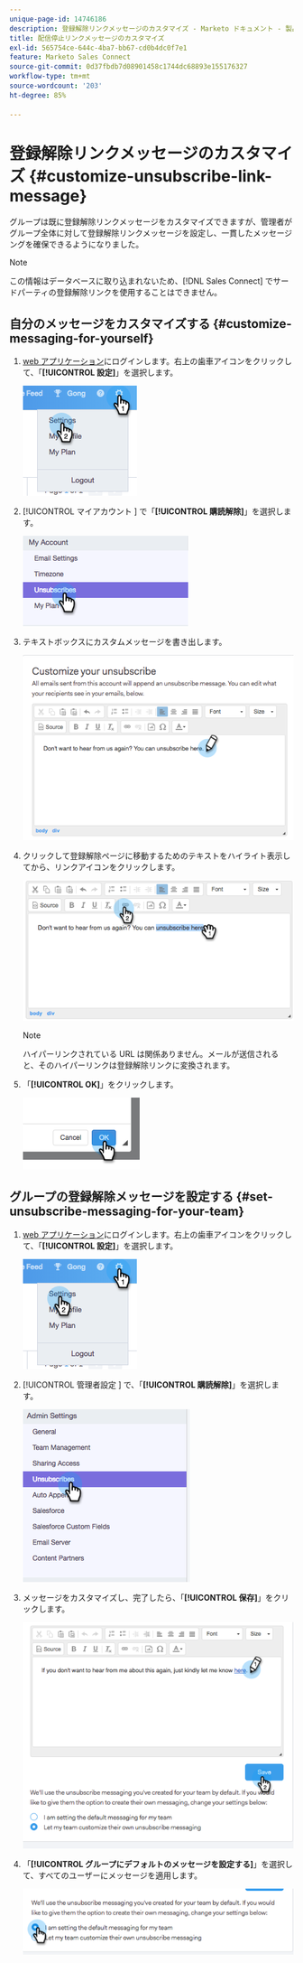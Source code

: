 ```yaml
---
unique-page-id: 14746186
description: 登録解除リンクメッセージのカスタマイズ - Marketo ドキュメント - 製品ドキュメント
title: 配信停止リンクメッセージのカスタマイズ
exl-id: 565754ce-644c-4ba7-bb67-cd0b4dc0f7e1
feature: Marketo Sales Connect
source-git-commit: 0d37fbdb7d08901458c1744dc68893e155176327
workflow-type: tm+mt
source-wordcount: '203'
ht-degree: 85%

---
```


# 登録解除リンクメッセージのカスタマイズ {#customize-unsubscribe-link-message}

グループは既に登録解除リンクメッセージをカスタマイズできますが、管理者がグループ全体に対して登録解除リンクメッセージを設定し、一貫したメッセージングを確保できるようになりました。

>[!NOTE]
>
>この情報はデータベースに取り込まれないため、[!DNL Sales Connect] でサードパーティの登録解除リンクを使用することはできません。

## 自分のメッセージをカスタマイズする {#customize-messaging-for-yourself}

1. [web アプリケーション](https://toutapp.com/login)にログインします。右上の歯車アイコンをクリックして、「**[!UICONTROL 設定]**」を選択します。

   ![](assets/one.png)

1. [!UICONTROL  マイアカウント ] で「**[!UICONTROL 購読解除]**」を選択します。

   ![](assets/two-1.png)

1. テキストボックスにカスタムメッセージを書き出します。

   ![](assets/three-1.png)

1. クリックして登録解除ページに移動するためのテキストをハイライト表示してから、リンクアイコンをクリックします。

   ![](assets/four-1.png)

   >[!NOTE]
   >
   >ハイパーリンクされている URL は関係ありません。メールが送信されると、そのハイパーリンクは登録解除リンクに変換されます。

1. 「**[!UICONTROL OK]**」をクリックします。

   ![](assets/five.png)

## グループの登録解除メッセージを設定する {#set-unsubscribe-messaging-for-your-team}

1. [web アプリケーション](https://toutapp.com/login)にログインします。右上の歯車アイコンをクリックして、「**[!UICONTROL 設定]**」を選択します。

   ![](assets/six.png)

1. [!UICONTROL  管理者設定 ] で、「**[!UICONTROL 購読解除]**」を選択します。

   ![](assets/eight.png)

1. メッセージをカスタマイズし、完了したら、「**[!UICONTROL 保存]**」をクリックします。

   ![](assets/seven.png)

1. 「**[!UICONTROL グループにデフォルトのメッセージを設定する]**」を選択して、すべてのユーザーにメッセージを適用します。

   ![](assets/eleven.png)
